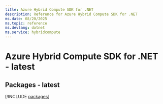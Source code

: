 ```yaml
---
title: Azure Hybrid Compute SDK for .NET
description: Reference for Azure Hybrid Compute SDK for .NET
ms.date: 08/20/2025
ms.topic: reference
ms.devlang: dotnet
ms.service: hybridcompute
---
```

# Azure Hybrid Compute SDK for .NET - latest
## Packages - latest
[!INCLUDE [packages](hybrid-compute-index.md)]